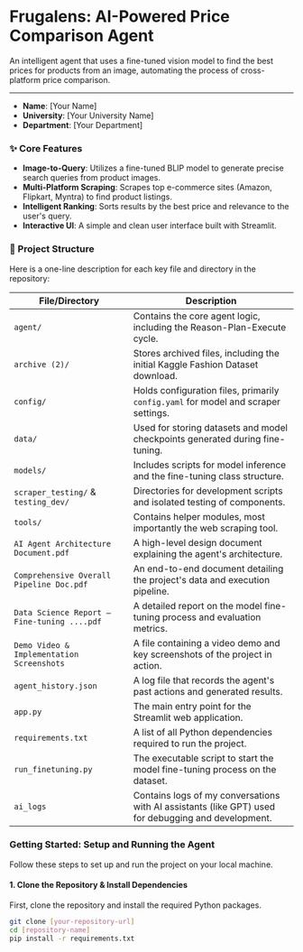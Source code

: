 # Frugalens: AI-Powered Price Comparison Agent 

An intelligent agent that uses a fine-tuned vision model to find the best prices for products from an image, automating the process of cross-platform price comparison.

---

-   **Name**: [Your Name]
-   **University**: [Your University Name]
-   **Department**: [Your Department]

### ✨ Core Features

-   **Image-to-Query**: Utilizes a fine-tuned BLIP model to generate precise search queries from product images.
-   **Multi-Platform Scraping**: Scrapes top e-commerce sites (Amazon, Flipkart, Myntra) to find product listings.
-   **Intelligent Ranking**: Sorts results by the best price and relevance to the user's query.
-   **Interactive UI**: A simple and clean user interface built with Streamlit.

### 📂 Project Structure

Here is a one-line description for each key file and directory in the repository:

| File/Directory                                | Description                                                                       |
| --------------------------------------------- | --------------------------------------------------------------------------------- |
| `agent/`                                      | Contains the core agent logic, including the Reason-Plan-Execute cycle.           |
| `archive (2)/`                                | Stores archived files, including the initial Kaggle Fashion Dataset download.     |
| `config/`                                     | Holds configuration files, primarily `config.yaml` for model and scraper settings.|
| `data/`                                       | Used for storing datasets and model checkpoints generated during fine-tuning.     |
| `models/`                                     | Includes scripts for model inference and the fine-tuning class structure.         |
| `scraper_testing/` & `testing_dev/`           | Directories for development scripts and isolated testing of components.           |
| `tools/`                                      | Contains helper modules, most importantly the web scraping tool.                  |
| `AI Agent Architecture Document.pdf`          | A high-level design document explaining the agent's architecture.                 |
| `Comprehensive Overall Pipeline Doc.pdf`      | An end-to-end document detailing the project's data and execution pipeline.       |
| `Data Science Report – Fine-tuning ....pdf`   | A detailed report on the model fine-tuning process and evaluation metrics.        |
| `Demo Video & Implementation Screenshots`     | A file containing a video demo and key screenshots of the project in action.      |
| `agent_history.json`                          | A log file that records the agent's past actions and generated results.           |
| `app.py`                                      | The main entry point for the Streamlit web application.                           |
| `requirements.txt`                            | A list of all Python dependencies required to run the project.                    |
| `run_finetuning.py`                           | The executable script to start the model fine-tuning process on the dataset.      |
| `ai_logs`                                     | Contains logs of my conversations with AI assistants (like GPT) used for debugging and development. |

### Getting Started: Setup and Running the Agent

Follow these steps to set up and run the project on your local machine.

#### 1. Clone the Repository & Install Dependencies

First, clone the repository and install the required Python packages.

```bash
git clone [your-repository-url]
cd [repository-name]
pip install -r requirements.txt
